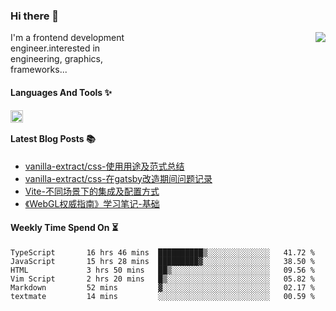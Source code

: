 <!--
**zhaohuanyuu/zhaohuanyuu** is a ✨ _special_ ✨ repository because its `README.md` (this file) appears on your GitHub profile.
-->

### Hi there 👋

<picture>
  <source media="(prefers-color-scheme: dark)" srcset="https://github-readme-stats.vercel.app/api?username=zhaohuanyuu&count_private=true&show_icons=true&theme=city_lights&hide_title=true">
  <img align="right" src="https://github-readme-stats.vercel.app/api?username=zhaohuanyuu&count_private=true&show_icons=true&hide_title=true">
</picture>

<p align="left" style="width:40%">I'm a frontend development engineer.interested in engineering, graphics, frameworks...</p>

#### Languages And Tools ✨

<img align="left" height="20" src="https://skillicons.dev/icons?i=js,ts,nodejs,react,vue,gatsby,materialui,graphql,nestjs,electron,flutter" />

</br>

#### Latest Blog Posts 📚
<!-- BLOG-POST-LIST:START -->
- [vanilla-extract/css-使用用途及范式总结](https://zhy.gatsbyjs.io/blog/vanilla-usage)
- [vanilla-extract/css-在gatsby改造期间问题记录](https://zhy.gatsbyjs.io/blog/vanilla-order-conflict)
- [Vite-不同场景下的集成及配置方式](https://zhy.gatsbyjs.io/blog/vite-integrations)
- [《WebGL权威指南》学习笔记-基础](https://zhy.gatsbyjs.io/blog/webgl-basic)
<!-- BLOG-POST-LIST:END -->

#### Weekly Time Spend On ⏳
<!--START_SECTION:waka-->

```text
TypeScript       16 hrs 46 mins  ██████████▒░░░░░░░░░░░░░░   41.72 %
JavaScript       15 hrs 28 mins  █████████▓░░░░░░░░░░░░░░░   38.50 %
HTML             3 hrs 50 mins   ██▒░░░░░░░░░░░░░░░░░░░░░░   09.56 %
Vim Script       2 hrs 20 mins   █▒░░░░░░░░░░░░░░░░░░░░░░░   05.82 %
Markdown         52 mins         ▓░░░░░░░░░░░░░░░░░░░░░░░░   02.17 %
textmate         14 mins         ░░░░░░░░░░░░░░░░░░░░░░░░░   00.59 %
```

<!--END_SECTION:waka-->
